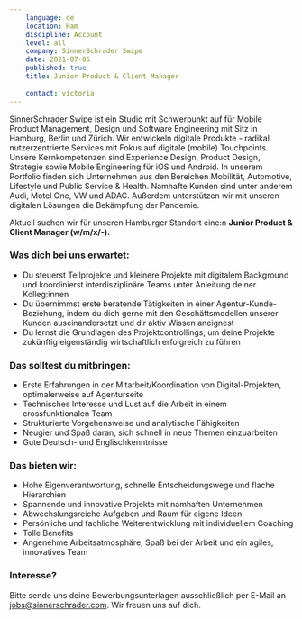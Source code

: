 ```yaml
---
    language: de
    location: Ham
    discipline: Account
    level: all
    company: SinnerSchrader Swipe
    date: 2021-07-05
    published: true
    title: Junior Product & Client Manager
    
    contact: victoria
---
```


SinnerSchrader Swipe ist ein Studio mit Schwerpunkt auf für Mobile Product Management, Design und Software Engineering mit Sitz in Hamburg, Berlin und Zürich. Wir entwickeln digitale Produkte - radikal nutzerzentrierte Services mit Fokus auf digitale (mobile) Touchpoints. Unsere Kernkompetenzen sind Experience Design, Product Design, Strategie sowie Mobile Engineering für iOS und Android. In unserem Portfolio finden sich Unternehmen aus den Bereichen Mobilität, Automotive, Lifestyle und Public Service & Health. Namhafte Kunden sind unter anderem Audi, Motel One, VW und ADAC. Außerdem unterstützen wir mit unseren digitalen Lösungen die Bekämpfung der Pandemie.
 
Aktuell suchen wir für unseren Hamburger Standort eine:n **Junior Product & Client Manager (w/m/x/-).**
 
### Was dich bei uns erwartet:
 
- Du steuerst Teilprojekte und kleinere Projekte mit digitalem Background und koordinierst interdisziplinäre Teams unter Anleitung deiner Kolleg:innen
- Du übernimmst erste beratende Tätigkeiten in einer Agentur-Kunde-Beziehung, indem du dich gerne mit den Geschäftsmodellen unserer Kunden auseinandersetzt und dir aktiv Wissen aneignest
- Du lernst die Grundlagen des Projektcontrollings, um deine Projekte zukünftig eigenständig wirtschaftlich erfolgreich zu führen
 
### Das solltest du mitbringen:
 
- Erste Erfahrungen in der Mitarbeit/Koordination von Digital-Projekten, optimalerweise auf Agenturseite
- Technisches Interesse und Lust auf die Arbeit in einem crossfunktionalen Team
- Strukturierte Vorgehensweise und analytische Fähigkeiten
- Neugier und Spaß daran, sich schnell in neue Themen einzuarbeiten
- Gute Deutsch- und Englischkenntnisse
 
### Das bieten wir:
 
- Hohe Eigenverantwortung, schnelle Entscheidungswege und flache Hierarchien
- Spannende und innovative Projekte mit namhaften Unternehmen
- Abwechslungsreiche Aufgaben und Raum für eigene Ideen
- Persönliche und fachliche Weiterentwicklung mit individuellem Coaching
- Tolle Benefits
- Angenehme Arbeitsatmosphäre, Spaß bei der Arbeit und ein agiles, innovatives Team
 
### Interesse?
 
Bitte sende uns deine Bewerbungsunterlagen ausschließlich per E-Mail an <jobs@sinnerschrader.com>. Wir freuen uns auf dich.
